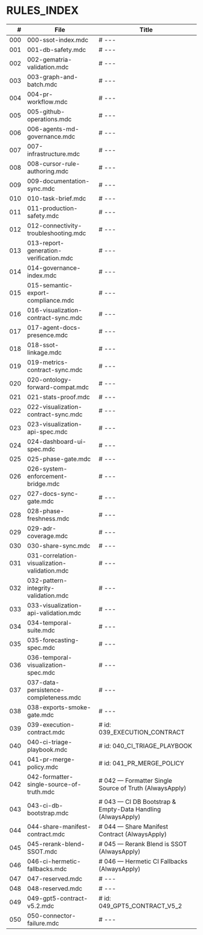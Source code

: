 # RULES_INDEX

| # | File | Title |
|---:|------|-------|
| 000 | 000-ssot-index.mdc | # --- |
| 001 | 001-db-safety.mdc | # --- |
| 002 | 002-gematria-validation.mdc | # --- |
| 003 | 003-graph-and-batch.mdc | # --- |
| 004 | 004-pr-workflow.mdc | # --- |
| 005 | 005-github-operations.mdc | # --- |
| 006 | 006-agents-md-governance.mdc | # --- |
| 007 | 007-infrastructure.mdc | # --- |
| 008 | 008-cursor-rule-authoring.mdc | # --- |
| 009 | 009-documentation-sync.mdc | # --- |
| 010 | 010-task-brief.mdc | # --- |
| 011 | 011-production-safety.mdc | # --- |
| 012 | 012-connectivity-troubleshooting.mdc | # --- |
| 013 | 013-report-generation-verification.mdc | # --- |
| 014 | 014-governance-index.mdc | # --- |
| 015 | 015-semantic-export-compliance.mdc | # --- |
| 016 | 016-visualization-contract-sync.mdc | # --- |
| 017 | 017-agent-docs-presence.mdc | # --- |
| 018 | 018-ssot-linkage.mdc | # --- |
| 019 | 019-metrics-contract-sync.mdc | # --- |
| 020 | 020-ontology-forward-compat.mdc | # --- |
| 021 | 021-stats-proof.mdc | # --- |
| 022 | 022-visualization-contract-sync.mdc | # --- |
| 023 | 023-visualization-api-spec.mdc | # --- |
| 024 | 024-dashboard-ui-spec.mdc | # --- |
| 025 | 025-phase-gate.mdc | # --- |
| 026 | 026-system-enforcement-bridge.mdc | # --- |
| 027 | 027-docs-sync-gate.mdc | # --- |
| 028 | 028-phase-freshness.mdc | # --- |
| 029 | 029-adr-coverage.mdc | # --- |
| 030 | 030-share-sync.mdc | # --- |
| 031 | 031-correlation-visualization-validation.mdc | # --- |
| 032 | 032-pattern-integrity-validation.mdc | # --- |
| 033 | 033-visualization-api-validation.mdc | # --- |
| 034 | 034-temporal-suite.mdc | # --- |
| 035 | 035-forecasting-spec.mdc | # --- |
| 036 | 036-temporal-visualization-spec.mdc | # --- |
| 037 | 037-data-persistence-completeness.mdc | # --- |
| 038 | 038-exports-smoke-gate.mdc | # --- |
| 039 | 039-execution-contract.mdc | # id: 039_EXECUTION_CONTRACT |
| 040 | 040-ci-triage-playbook.mdc | # id: 040_CI_TRIAGE_PLAYBOOK |
| 041 | 041-pr-merge-policy.mdc | # id: 041_PR_MERGE_POLICY |
| 042 | 042-formatter-single-source-of-truth.mdc | # 042 — Formatter Single Source of Truth (AlwaysApply) |
| 043 | 043-ci-db-bootstrap.mdc | # 043 — CI DB Bootstrap & Empty-Data Handling (AlwaysApply) |
| 044 | 044-share-manifest-contract.mdc | # 044 — Share Manifest Contract (AlwaysApply) |
| 045 | 045-rerank-blend-SSOT.mdc | # 045 — Rerank Blend is SSOT (AlwaysApply) |
| 046 | 046-ci-hermetic-fallbacks.mdc | # 046 — Hermetic CI Fallbacks (AlwaysApply) |
| 047 | 047-reserved.mdc | # --- |
| 048 | 048-reserved.mdc | # --- |
| 049 | 049-gpt5-contract-v5.2.mdc | # id: 049_GPT5_CONTRACT_V5_2 |
| 050 | 050-connector-failure.mdc | # --- |

